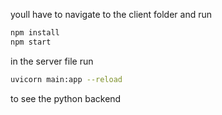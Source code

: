 youll have to navigate to the client folder and run

```bash
npm install
npm start
```

in the server file run

```bash
uvicorn main:app --reload
```

to see the python backend
